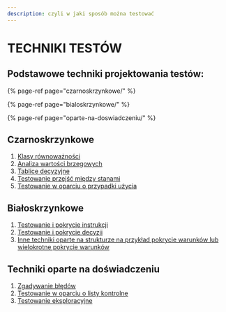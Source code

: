 ```yaml
---
description: czyli w jaki sposób można testować
---
```


# TECHNIKI TESTÓW

## **Podstawowe techniki projektowania testów:**

{% page-ref page="czarnoskrzynkowe/" %}

{% page-ref page="bialoskrzynkowe/" %}

{% page-ref page="oparte-na-doswiadczeniu/" %}

## **Czarnoskrzynkowe**

1. [Klasy równoważności](czarnoskrzynkowe/1.-klasy-rownowaznosci.md)
2. [Analiza wartości brzegowych](czarnoskrzynkowe/2.-analiza-wartosci-brzegowych.md)
3. [Tablice decyzyjne](czarnoskrzynkowe/3.-tablice-decyzyjne.md)
4. [Testowanie przejść między stanami](czarnoskrzynkowe/4.-testowanie-przejsc-miedzy-stanami.md)
5. [Testowanie w oparciu o przypadki użycia](czarnoskrzynkowe/5.-testowanie-w-oparciu-o-przypadki-uzycia.md)

## **Białoskrzynkowe**

1. [Testowanie i pokrycie instrukcji](bialoskrzynkowe/1.-pokrycie-instrukcji.md)
2. [Testowanie i pokrycie decyzji](bialoskrzynkowe/2.-pokrycie-decyzji.md)
3. [Inne techniki oparte na strukturze na przykład pokrycie warunków lub wielokrotne pokrycie warunków](bialoskrzynkowe/3.-inne-techniki-oparte-na-strukturze.md)

## **Techniki oparte na doświadczeniu**

1. [Zgadywanie błędów](oparte-na-doswiadczeniu/zgadywanie-bledow.md)
2. [Testowanie w oparciu o listy kontrolne](../podstawy-testowania/testowanie-a-debagowanie.md)
3. [Testowanie eksploracyjne](oparte-na-doswiadczeniu/testowanie-eksploracyjne.md)

